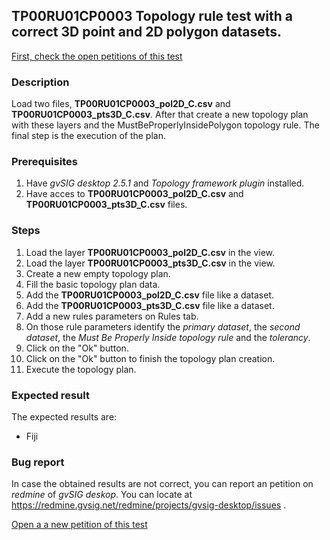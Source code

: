 ## TP00RU01CP0003 Topology rule test with a correct 3D point and 2D polygon datasets.

[First, check the open petitions of this test](https://redmine.gvsig.net/redmine/projects/gvsig-desktop/issues?utf8=%E2%9C%93&set_filter=1&f%5B%5D=status_id&op%5Bstatus_id%5D=o&f%5B%5D=subject&op%5Bsubject%5D=%7E&v%5Bsubject%5D%5B%5D=TP00RU01CP0003&f%5B%5D=&c%5B%5D=tracker&c%5B%5D=status&c%5B%5D=priority&c%5B%5D=subject&c%5B%5D=assigned_to&c%5B%5D=updated_on&group_by=)

### Description

Load two files, **TP00RU01CP0003_pol2D_C.csv** and **TP00RU01CP0003_pts3D_C.csv**. After that create a new topology plan with these layers and the MustBeProperlyInsidePolygon topology rule.
The final step is the execution of the plan.

### Prerequisites

1. Have *gvSIG desktop 2.5.1* and *Topology framework plugin* installed.
2. Have acces to **TP00RU01CP0003_pol2D_C.csv** and **TP00RU01CP0003_pts3D_C.csv** files.

### Steps

1. Load the layer **TP00RU01CP0003_pol2D_C.csv** in the view.
2. Load the layer **TP00RU01CP0003_pts3D_C.csv** in the view.
3. Create a new empty topology plan.
4. Fill the basic topology plan data.
5. Add the **TP00RU01CP0003_pol2D_C.csv** file like a dataset.
6. Add the **TP00RU01CP0003_pts3D_C.csv** file like a dataset.
7. Add a new rules parameters on Rules tab.
8. On those rule parameters identify the *primary dataset*, the *second dataset*, the *Must Be Properly Inside topology rule* and the *tolerancy*. 
9. Click on the "Ok" button.
10. Click on the "Ok" button to finish the topology plan creation.
11. Execute the topology plan.

### Expected result

The expected results are:
- Fiji


### Bug report


In case the obtained results are not correct, you can report an petition on *redmine* of *gvSIG deskop*. You can locate at
https://redmine.gvsig.net/redmine/projects/gvsig-desktop/issues .

[Open a a new petition of this test](https://redmine.gvsig.net/redmine/projects/gvsig-desktop/issues/new?issue[subject]=TP00RU01CP0003+Topology+rule+test+with+a+correct+3D+point+and+2D+polygon+datasets)